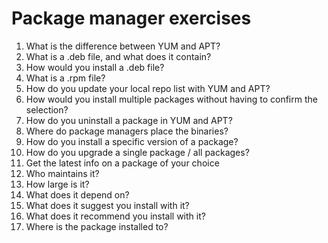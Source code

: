 # Package manager exercises #

1. What is the difference between YUM and APT?
2. What is a .deb file, and what does it contain?
3. How would you install a .deb file?
4. What is a .rpm file?
5. How do you update your local repo list with YUM and APT?
6. How would you install multiple packages without having to confirm the selection?
7. How do you uninstall a package in YUM and APT?
8. Where do package managers place the binaries?
9. How do you install a specific version of a package?
10. How do you upgrade a single package / all packages?
11. Get the latest info on a package of your choice
12. Who maintains it?
13. How large is it?
14. What does it depend on?
15. What does it suggest you install with it?
16. What does it recommend you install with it?
17. Where is the package installed to?
